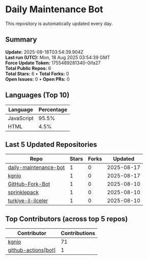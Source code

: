 # Daily Maintenance Bot

This repository is automatically updated every day.

## Summary
<!-- STATS:START -->
**Update:** 2025-08-18T03:54:39.904Z  
**Last run (UTC):** Mon, 18 Aug 2025 03:54:39 GMT  
**Force Update Token:** 1755489281340-0ifa27  
**Total Public Repos:** 6  
**Total Stars:** 6 • **Total Forks:** 0  
**Open Issues:** 0 • **Open PRs:** 0
<!-- STATS:END -->

## Languages (Top 10)
<!-- LANGS:START -->
Language | Percentage
--- | ---
JavaScript | 95.5%
HTML | 4.5%
<!-- LANGS:END -->

## Last 5 Updated Repositories
<!-- RECENT:START -->
Repo | Stars | Forks | Updated
--- | --- | --- | ---
[daily-maintenance-bot](https://github.com/kgnio/daily-maintenance-bot) | 1 | 0 | 2025-08-17
[kgnio](https://github.com/kgnio/kgnio) | 1 | 0 | 2025-08-17
[GitHub-Fork-Bot](https://github.com/kgnio/GitHub-Fork-Bot) | 1 | 0 | 2025-08-10
[sprinklepack](https://github.com/kgnio/sprinklepack) | 1 | 0 | 2025-08-10
[turkiye-il-ilceler](https://github.com/kgnio/turkiye-il-ilceler) | 1 | 0 | 2025-08-10
<!-- RECENT:END -->

## Top Contributors (across top 5 repos)
<!-- CONTRIB:START -->
Contributor | Contributions
--- | ---
[kgnio](https://github.com/kgnio) | 71
[github-actions[bot]](https://github.com/apps/github-actions) | 1
<!-- CONTRIB:END -->
